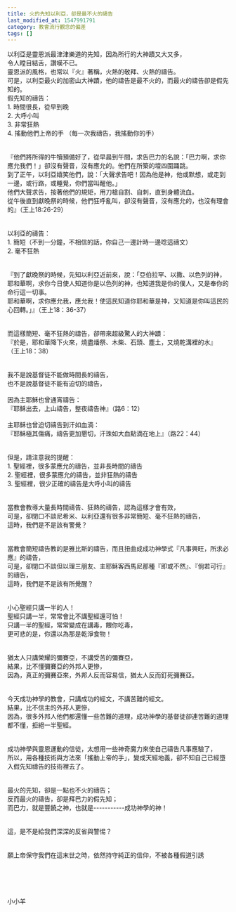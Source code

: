 ```yaml
---
title: 火的先知以利亞，卻是最不火的禱告
last_modified_at: 1547991791
category: 教會流行觀念的偏差
tags: []
---
```


以利亞是靈恩派最津津樂道的先知，因為所行的大神蹟又大又多，<br>令人瞠目結舌，讚嘆不已。<br>靈恩派的風格，也常以『火』著稱，火熱的敬拜、火熱的禱告。<br>可是，以利亞最火的加密山大神蹟，他的禱告是最不火的，而最火的禱告卻是假先知的。<br><!--more-->假先知的禱告：<br>1.	時間很長，從早到晚<br>2.	大呼小叫<br>3.	非常狂熱<br>4.	搖動他們上帝的手 （每一次我禱告，我搖動你的手）<br><br><br>『他們將所得的牛犢預備好了，從早晨到午間，求告巴力的名說：「巴力啊，求你應允我們！」卻沒有聲音，沒有應允的。他們在所築的壇四圍踊跳。<br>到了正午，以利亞嬉笑他們，說：「大聲求告吧！因為他是神，他或默想，或走到一邊，或行路，或睡覺，你們當叫醒他。」<br>他們大聲求告，按著他們的規矩，用刀槍自割、自刺，直到身體流血。<br>從午後直到獻晚祭的時候，他們狂呼亂叫，卻沒有聲音，沒有應允的，也沒有理會的』（王上18:26-29）<br><br><br>以利亞的禱告：<br>1.	簡短（不到一分鐘，不相信的話，你自己一邊計時一邊唸這禱文）<br>2.	毫不狂熱<br><br><br>『到了獻晚祭的時候，先知以利亞近前來，說：「亞伯拉罕、以撒、以色列的神，耶和華啊，求你今日使人知道你是以色列的神，也知道我是你的僕人，又是奉你的命行這一切事。<br>耶和華啊，求你應允我，應允我！使這民知道你耶和華是神，又知道是你叫這民的心回轉。」』（王上18：36-37）<br><br><br>而這樣簡短、毫不狂熱的禱告，卻帶來超級驚人的大神蹟：<br>『於是，耶和華降下火來，燒盡燔祭、木柴、石頭、塵土，又燒乾溝裡的水』<br>（王上18：38）<br><br><br>我不是說基督徒不能做時間長的禱告，<br>也不是說基督徒不能有迫切的禱告，<br><br>因為主耶穌也曾通宵禱告：<br>『耶穌出去，上山禱告，整夜禱告神』（路6：12）<br><br>主耶穌也曾迫切禱告到汗如血滴：<br>『耶穌極其傷痛，禱告更加懇切，汗珠如大血點滴在地上』（路22：44）<br><br><br>但是，請注意我的提醒：<br>1.	聖經裡，很多蒙應允的禱告，並非長時間的禱告<br>2.	聖經裡，很多蒙應允的禱告，並非狂熱的禱告<br>3.	聖經裡，很少正確的禱告是大呼小叫的禱告<br><br><br>當教會教導大量長時間禱告、狂熱的禱告，認為這樣才會有效，<br>可是，卻閉口不談尼希米、以利亞還有很多非常簡短、毫不狂熱的禱告，<br>這時，我們是不是該有警覺？<br><br><br>當教會簡短禱告教的是雅比斯的禱告，而且扭曲成成功神學式『凡事興旺，所求必應』的禱告，<br>可是，卻閉口不談但以理三朋友、主耶穌客西馬尼那種『即或不然』、『倘若可行』的禱告，<br>這時，我們是不是該有所覺醒？<br><br><br>小心聖經只講一半的人！<br>聖經只講一半，常常會比不講聖經還可怕！<br>只講一半的聖經，常常變成在講毒，餵你吃毒，<br>更可悲的是，你還以為那是乾淨食物！<br><br><br>猶太人只講榮耀的彌賽亞，不講受苦的彌賽亞，<br>結果，比不懂彌賽亞的外邦人更慘，<br>因為，真正的彌賽亞來，外邦人反而容易信，猶太人反而釘死彌賽亞。<br><br><br>今天成功神學的教會，只講成功的經文，不講苦難的經文。<br>結果，比不信主的外邦人更慘，<br>因為，很多外邦人他們都還懂一些苦難的道理，成功神學的基督徒卻連苦難的道理都不懂，拒絕一半聖經。<br><br><br>成功神學與靈恩運動的信徒，太想用一些神奇魔力來使自己禱告凡事應驗了，<br>所以，用各種技術與方法來「搖動上帝的手」，變成天經地義，卻不知自己已經墮入假先知禱告的技術裡去了。<br><br><br>最火的先知，卻是一點也不火的禱告；<br>反而最火的禱告，卻是拜巴力的假先知；<br>而巴力，就是豐饒之神，也就是-----------成功神學的神！<br><br><br>這，是不是給我們深深的反省與警惕？<br><br><br>願上帝保守我們在這末世之時，依然持守純正的信仰，不被各種假道引誘<br><br><br><br><br><br>小小羊<br><br><br><br><br><br><br><br><br>
